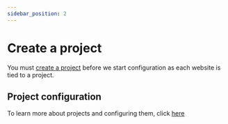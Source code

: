 ```yaml
---
sidebar_position: 2
---
```


# Create a project
You must [create a project](https://www.gatewayweb.io/dashboard) before we start configuration as each website is tied to a project.

## Project configuration
To learn more about projects and configuring them, click [here](/configuration/project)